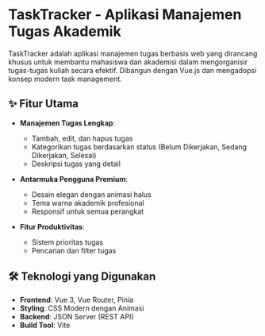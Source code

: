 # TaskTracker - Aplikasi Manajemen Tugas Akademik


TaskTracker adalah aplikasi manajemen tugas berbasis web yang dirancang khusus untuk membantu mahasiswa dan akademisi dalam mengorganisir tugas-tugas kuliah secara efektif. Dibangun dengan Vue.js dan mengadopsi konsep modern task management.

## ✨ Fitur Utama

- **Manajemen Tugas Lengkap**:
  - Tambah, edit, dan hapus tugas
  - Kategorikan tugas berdasarkan status (Belum Dikerjakan, Sedang Dikerjakan, Selesai)
  - Deskripsi tugas yang detail

- **Antarmuka Pengguna Premium**:
  - Desain elegan dengan animasi halus
  - Tema warna akademik profesional
  - Responsif untuk semua perangkat

- **Fitur Produktivitas**:
  - Sistem prioritas tugas
  - Pencarian dan filter tugas

## 🛠 Teknologi yang Digunakan

- **Frontend**: Vue 3, Vue Router, Pinia
- **Styling**: CSS Modern dengan Animasi
- **Backend**: JSON Server (REST API)
- **Build Tool**: Vite
